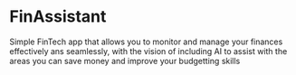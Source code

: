 # FinAssistant
Simple FinTech app that allows you to monitor and manage your finances effectively ans seamlessly, with the vision of including AI to assist with the areas you can save money and improve your budgetting skills
